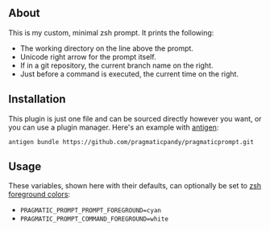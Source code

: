 ## About
This is my custom, minimal zsh prompt. It prints the following:
* The working directory on the line above the prompt.
* Unicode right arrow for the prompt itself.
* If in a git repository, the current branch name on the right.
* Just before a command is executed, the current time on the right.

## Installation
This plugin is just one file and can be sourced directly however you want, or you can use a plugin manager. Here's an example with [antigen](https://github.com/zsh-users/antigen):
```
antigen bundle https://github.com/pragmaticpandy/pragmaticprompt.git
```

## Usage
These variables, shown here with their defaults, can optionally be set to [zsh foreground colors](https://github.com/zsh-users/zsh/blob/master/Functions/Misc/colors#L37):
* ```PRAGMATIC_PROMPT_PROMPT_FOREGROUND=cyan```
* ```PRAGMATIC_PROMPT_COMMAND_FOREGROUND=white```
